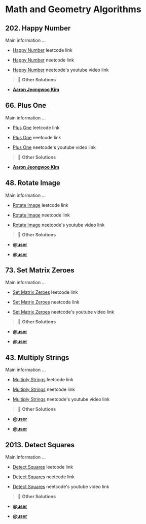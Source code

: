 # Math and Geometry Algorithms

## 202. Happy Number

Main information ...

- [Happy Number](https://leetcode.com/problems/happy-number/description/) leetcode link

- [Happy Number](https://neetcode.io/solutions/happy-number) neetcode link

- [Happy Number](https://youtu.be/ljz85bxOYJ0) neetcode's youtube video link

> :mega: **Other Solutions**

- **[Aaron Jeongwoo Kim](https://leetcode.com/problems/happy-number/solutions/2797909/three-simplest-solutions-floyds-cycle-fi-lzek)**

<!-- line -->
<!-- line -->
<!-- line -->

## 66. Plus One

Main information ...

- [Plus One](https://leetcode.com/problems/plus-one/description/) leetcode link

- [Plus One](https://neetcode.io/solutions/plus-one) neetcode link

- [Plus One](https://youtu.be/jIaA8boiG1s) neetcode's youtube video link

> :mega: **Other Solutions**

- **[Aaron Jeongwoo Kim](https://leetcode.com/problems/happy-number/solutions/2797909/three-simplest-solutions-floyds-cycle-fi-lzek)**

<!-- line -->
<!-- line -->
<!-- line -->

## 48. Rotate Image

Main information ...

- [Rotate Image](https://leetcode.com/problems/rotate-image/description/) leetcode link

- [Rotate Image](https://neetcode.io/solutions/rotate-image) neetcode link

- [Rotate Image](https://youtu.be/fMSJSS7eO1w) neetcode's youtube video link

> :mega: **Other Solutions**

- **[@user](url)**

- **[@user](url)**

<!-- line -->
<!-- line -->
<!-- line -->

## 73. Set Matrix Zeroes

Main information ...

- [Set Matrix Zeroes](https://leetcode.com/problems/set-matrix-zeroes/description/) leetcode link

- [Set Matrix Zeroes](https://neetcode.io/solutions/set-matrix-zeroes) neetcode link

- [Set Matrix Zeroes](https://youtu.be/T41rL0L3Pnw) neetcode's youtube video link

> :mega: **Other Solutions**

- **[@user](url)**

- **[@user](url)**

<!-- line -->
<!-- line -->
<!-- line -->

## 43. Multiply Strings

Main information ...

- [Multiply Strings](https://leetcode.com/problems/multiply-strings/description/) leetcode link

- [Multiply Strings](https://neetcode.io/solutions/multiply-strings) neetcode link

- [Multiply Strings](https://youtu.be/1vZswirL8Y8) neetcode's youtube video link

> :mega: **Other Solutions**

- **[@user](url)**

- **[@user](url)**

<!-- line -->
<!-- line -->
<!-- line -->

## 2013. Detect Squares

Main information ...

- [Detect Squares](https://leetcode.com/problems/detect-squares/description/) leetcode link

- [Detect Squares](https://neetcode.io/solutions/detect-squares) neetcode link

- [Detect Squares](https://youtu.be/bahebearrDc) neetcode's youtube video link

> :mega: **Other Solutions**

- **[@user](url)**

- **[@user](url)**

<!-- line -->
<!-- line -->
<!-- line -->
